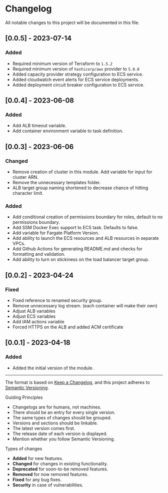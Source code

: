# Changelog

All notable changes to this project will be documented in this file.

## [0.0.5] - 2023-07-14

### Added

- Required minimum version of Terraform to `1.5.2`
- Required minimum version of `hashicorp/aws` provider to `5.0.0`
- Added capacity provider strategy configuration to ECS service.
- Added cloudwatch event alerts for ECS service deployments. 
- Added deployment circuit breaker configuration to ECS service.

## [0.0.4] - 2023-06-08

### Added

- Add ALB timeout variable.
- Add container environment variable to task definition. 

## [0.0.3] - 2023-06-06

### Changed

- Remove creation of cluster in this module. Add variable for input for cluster ARN.
- Remove the unnecessary templates folder.
- ALB target group naming shortened to decrease chance of hitting character limit.

### Added

- Add conditional creation of permissions boundary for roles, default to no permissions boundary.
- Add SSM Docker Exec support to ECS task. Defaults to false.
- Add variable for Fargate Platform Version.
- Add ability to launch the ECS resources and ALB resources in separate VPCs.
- Add Github Actions for generating README.md and checks for formatting and validation.
- Add ability to turn on stickiness on the load balancer target group.

## [0.0.2] - 2023-04-24

### Fixed

- Fixed reference to renamed security group.
- Remove unnecessary log stream. (each container will make their own)
- Adjust ALB variables
- Adjust ECS variables
- Add IAM actions variable
- Forced HTTPS on the ALB and added ACM certificate

## [0.0.1] - 2023-04-18

### Added

- Added the initial version of the module.

---

The format is based on [Keep a Changelog](https://keepachangelog.com/en/1.0.0/),
and this project adheres to [Semantic Versioning](https://semver.org/spec/v2.0.0.html).

Guiding Principles

- Changelogs are for humans, not machines.
- There should be an entry for every single version.
- The same types of changes should be grouped.
- Versions and sections should be linkable.
- The latest version comes first.
- The release date of each version is displayed.
- Mention whether you follow Semantic Versioning.

Types of changes

- **Added** for new features.
- **Changed** for changes in existing functionality.
- **Deprecated** for soon-to-be removed features.
- **Removed** for now removed features.
- **Fixed** for any bug fixes.
- **Security** in case of vulnerabilities.
